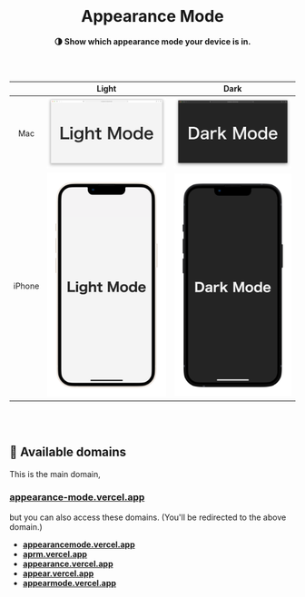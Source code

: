 <br />

<div align="center">

# Appearance Mode

**🌗 Show which appearance mode your device is in.**

</div>

<br /><br />

|        |      Light      |      Dark      |
| :----: | :-------------: | :------------: |
|  Mac   |  ![mac-light]   |  ![mac-dark]   |
| iPhone | ![iphone-light] | ![iphone-dark] |

[mac-light]: ./images/mac/mac-light.png
[mac-dark]: ./images/mac/mac-dark.png
[iphone-light]: ./images/iphone/iphone-light.png
[iphone-dark]: ./images/iphone/iphone-dark.png

<br /><br />

## 📮 Available domains

This is the main domain,

### [appearance-mode.vercel.app](https://appearance-mode.vercel.app)<br />

but you can also access these domains. (You'll be redirected to the above domain.)

- **[appearancemode.vercel.app](https://appearancemode.vercel.app)**
- **[aprm.vercel.app](https://aprm.vercel.app)**
- **[appearance.vercel.app](https://appearance.vercel.app)**
- **[appear.vercel.app](https://appear.vercel.app)**
- **[appearmode.vercel.app](https://appearmode.vercel.app)**
